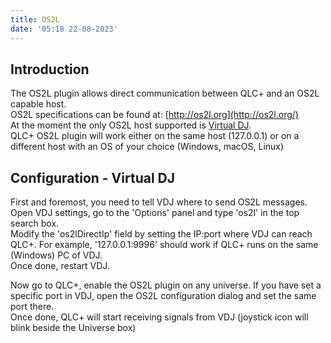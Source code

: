 ```yaml
---
title: OS2L
date: '05:18 22-08-2023'
---
```


Introduction
------------

The OS2L plugin allows direct communication between QLC+ and an OS2L capable host.  
OS2L specifications can be found at: [http://os2l.org](http://os2l.org/)  
At the moment the only OS2L host supported is [Virtual DJ](https://www.virtualdj.com/).  
QLC+ OS2L plugin will work either on the same host (127.0.0.1) or on a different host with an OS of your choice (Windows, macOS, Linux)

Configuration - Virtual DJ
--------------------------

First and foremost, you need to tell VDJ where to send OS2L messages.  
Open VDJ settings, go to the 'Options' panel and type 'os2l' in the top search box.  
Modify the 'os2lDirectIp' field by setting the IP:port where VDJ can reach QLC+. For example, '127.0.0.1:9996' should work if QLC+ runs on the same (Windows) PC of VDJ.  
Once done, restart VDJ.  
  
Now go to QLC+, enable the OS2L plugin on any universe. If you have set a specific port in VDJ, open the OS2L configuration dialog and set the same port there.  
Once done, QLC+ will start receiving signals from VDJ (joystick icon will blink beside the Universe box)